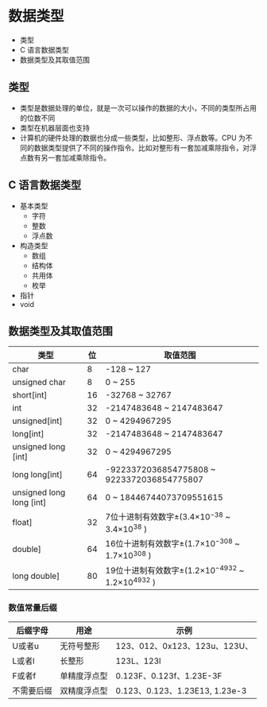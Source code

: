 # 数据类型

* 类型
* C 语言数据类型
* 数据类型及其取值范围

## 类型

* 类型是数据处理的单位，就是一次可以操作的数据的大小，不同的类型所占用的位数不同
* 类型在机器层面也支持
* 计算机的硬件处理的数据也分成一些类型，比如整形、浮点数等。CPU 为不同的数据类型提供了不同的操作指令。比如对整形有一套加减乘除指令，对浮点数有另一套加减乘除指令。

## C 语言数据类型

* 基本类型
  * 字符
  * 整数
  * 浮点数
* 构造类型
  * 数组
  * 结构体
  * 共用体
  * 枚举
* 指针
* void

## 数据类型及其取值范围

|类型|位|取值范围|
|--|--|--|
|char|8|-128 ~ 127|
|unsigned char|8|0 ~ 255|
|short[int]|16|-32768 ~ 32767|
|int|32|-2147483648 ~ 2147483647|
|unsigned[int]|32|0 ~ 4294967295|
|long[int]|32|-2147483648 ~ 2147483647|
|unsigned long [int]|32|0 ~ 4294967295|
|long long[int]|64|-9223372036854775808 ~ 9223372036854775807|
|unsigned long long [int]|64|0 ~ 18446744073709551615|
|float]|32|7位十进制有效数字±(3.4×10$^{-38}$ ~ 3.4×10$^{38}$ )|
|double]|64|16位十进制有效数字±(1.7×10$^{-308}$ ~ 1.7×10$^{308}$ )|
|long double]|80|19位十进制有效数字±(1.2×10$^{-4932}$ ~ 1.2×10$^{4932}$ )|

### 数值常量后缀

|后缀字母|用途|示例|
|--|--|--|
|U或者u|无符号整形|123、012、0x123、123u、123U、|
|L或者l|长整形|123L、123l|
|F或者f|单精度浮点型|0.123F、0.123f、1.23E-3F|
|不需要后缀|双精度浮点型|0.123、0.123、1.23E13, 1.23e-3|

